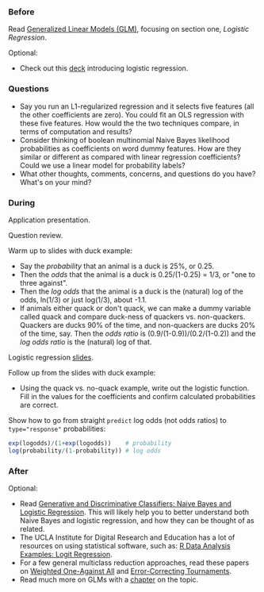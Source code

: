 ### Before

Read [Generalized Linear Models (GLM)](http://www.wright.edu/~thaddeus.tarpey/ES714glm.pdf), focusing on section one, _Logistic Regression_.

Optional:

 * Check out this [deck](http://www.mc.vanderbilt.edu/gcrc/workshop_files/2004-11-12.pdf) introducing logistic regression.


### Questions

 * Say you run an L1-regularized regression and it selects five features (all the other coefficients are zero). You could fit an OLS regression with these five features. How would the the two techniques compare, in terms of computation and results?
 * Consider thinking of boolean multinomial Naive Bayes likelihood probabilities as coefficients on word dummy features. How are they similar or different as compared with linear regression coefficients? Could we use a linear model for probability labels?
 * What other thoughts, comments, concerns, and questions do you have? What's on your mind?


### During

Application presentation.

Question review.

Warm up to slides with duck example:

 * Say the _probability_ that an animal is a duck is 25%, or 0.25.
 * Then the _odds_ that the animal is a duck is 0.25/(1-0.25) = 1/3, or "one to three against".
 * Then the _log odds_ that the animal is a duck is the (natural) log of the odds, ln(1/3) or just log(1/3), about -1.1.
 * If animals either quack or don't quack, we can make a dummy variable called quack and compare duck-ness of quackers vs. non-quackers. Quackers are ducks 90% of the time, and non-quackers are ducks 20% of the time, say. Then the _odds ratio_ is (0.9/(1-0.9))/(0.2/(1-0.2)) and the _log odds ratio_ is the (natural) log of that.

Logistic regression [slides](slides.pdf).

Follow up from the slides with duck example:

 * Using the quack vs. no-quack example, write out the logistic function. Fill in the values for the coefficients and confirm calculated probabilities are correct.

Show how to go from straight `predict` log odds (not odds ratios) to `type="response"` probabilities:

```R
exp(logodds)/(1+exp(logodds))    # probability
log(probability/(1-probability)) # log odds
```


### After

Optional:

 * Read [Generative and Discriminative Classifiers: Naive Bayes and Logistic Regression](http://www.cs.cmu.edu/~tom/mlbook/NBayesLogReg.pdf). This will likely help you to better understand both Naive Bayes and logistic regression, and how they can be thought of as related.
 * The UCLA Institute for Digital Research and Education has a lot of resources on using statistical software, such as: [R Data Analysis Examples: Logit Regression](http://www.ats.ucla.edu/stat/r/dae/logit.htm).
 * For a few general multiclass reduction approaches, read these papers on [Weighted One-Against All](http://hunch.net/~jl/projects/reductions/woa/woa.pdf) and [Error-Correcting Tournaments](http://hunch.net/~beygel/tournament.pdf).
 * Read much more on GLMs with a [chapter](http://www.sagepub.com/upm-data/21121_Chapter_15.pdf) on the topic.
